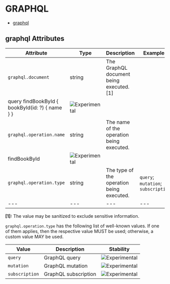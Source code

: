 
<!--- Hugo front matter used to generate the website version of this page:
--->

# GRAPHQL

- [graphql](#graphql)


## graphql Attributes

| Attribute  | Type | Description  | Examples  | Stability |
|---|---|---|---|---|
| `graphql.document` | string | The GraphQL document being executed. [1] | 
query findBookById { bookById(id: ?) { name } } | ![Experimental](https://img.shields.io/badge/-experimental-blue) |
| `graphql.operation.name` | string | The name of the operation being executed.  | 
findBookById | ![Experimental](https://img.shields.io/badge/-experimental-blue) |
| `graphql.operation.type` | string | The type of the operation being executed.  | `query`; `mutation`; `subscription` | ![Experimental](https://img.shields.io/badge/-experimental-blue) |
|---|---|---|---|---|

**[1]:** The value may be sanitized to exclude sensitive information.

`graphql.operation.type` has the following list of well-known values. If one of them applies, then the respective value MUST be used; otherwise, a custom value MAY be used.

| Value  | Description | Stability |
|---|---|---|
| `query` | GraphQL query | ![Experimental](https://img.shields.io/badge/-experimental-blue) |
| `mutation` | GraphQL mutation | ![Experimental](https://img.shields.io/badge/-experimental-blue) |
| `subscription` | GraphQL subscription | ![Experimental](https://img.shields.io/badge/-experimental-blue) |

